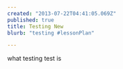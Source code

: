 ```yaml
---
created: "2013-07-22T04:41:05.069Z"
published: true
title: Testing New
blurb: "testing #lessonPlan"

---
```


what testing test is
